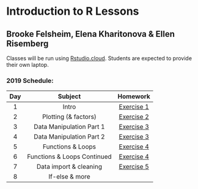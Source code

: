 # Introduction to R Lessons
## Brooke Felsheim, Elena Kharitonova & Ellen Risemberg


Classes will be run using [Rstudio.cloud](rstudio.cloud). Students are expected to provide their own laptop.

### 2019 Schedule:
|Day | Subject | Homework |
|:--:|:---:|:------------:|
|1  | Intro | [Exercise 1](class_introduction/class_introduction.md) |
|2 |Plotting (& factors) | [Exercise 2](intro_to_ggplot/intro_to_ggplot2.md) |
|3 |Data Manipulation Part 1|[Exercise 3](intro_to_dplyr/intro_to_dplyr2.md) |
|4 |Data Manipulation Part 2|[Exercise 3](intro_to_dplyr/intro_to_dplyr2.md) |
|5  |Functions & Loops|[Exercise 4](functions/2019_Functions_1.md)|
|6  |Functions & Loops Continued|[Exercise 4](functions/2019_Functions_1.md)|
|7  |Data import & cleaning |[Exercise 5](data_import/2019_data_import.md)|
|8  | If-else & more|[]()|

